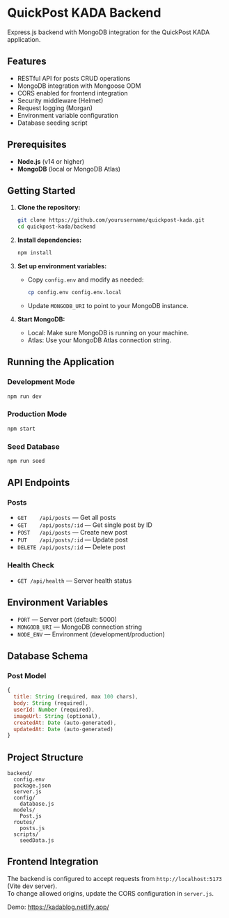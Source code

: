 # QuickPost KADA Backend

Express.js backend with MongoDB integration for the QuickPost KADA application.

## Features

- RESTful API for posts CRUD operations
- MongoDB integration with Mongoose ODM
- CORS enabled for frontend integration
- Security middleware (Helmet)
- Request logging (Morgan)
- Environment variable configuration
- Database seeding script

## Prerequisites

- **Node.js** (v14 or higher)
- **MongoDB** (local or MongoDB Atlas)

## Getting Started

1. **Clone the repository:**
   ```bash
   git clone https://github.com/yourusername/quickpost-kada.git
   cd quickpost-kada/backend
   ```

2. **Install dependencies:**
   ```bash
   npm install
   ```

3. **Set up environment variables:**
   - Copy `config.env` and modify as needed:
     ```bash
     cp config.env config.env.local
     ```
   - Update `MONGODB_URI` to point to your MongoDB instance.

4. **Start MongoDB:**
   - Local: Make sure MongoDB is running on your machine.
   - Atlas: Use your MongoDB Atlas connection string.

## Running the Application

### Development Mode

```bash
npm run dev
```

### Production Mode

```bash
npm start
```

### Seed Database

```bash
npm run seed
```

## API Endpoints

### Posts

- `GET    /api/posts`        — Get all posts
- `GET    /api/posts/:id`    — Get single post by ID
- `POST   /api/posts`        — Create new post
- `PUT    /api/posts/:id`    — Update post
- `DELETE /api/posts/:id`    — Delete post

### Health Check

- `GET /api/health` — Server health status

## Environment Variables

- `PORT`         — Server port (default: 5000)
- `MONGODB_URI`  — MongoDB connection string
- `NODE_ENV`     — Environment (development/production)

## Database Schema

### Post Model

```javascript
{
  title: String (required, max 100 chars),
  body: String (required),
  userId: Number (required),
  imageUrl: String (optional),
  createdAt: Date (auto-generated),
  updatedAt: Date (auto-generated)
}
```

## Project Structure

```
backend/
  config.env
  package.json
  server.js
  config/
    database.js
  models/
    Post.js
  routes/
    posts.js
  scripts/
    seedData.js
```

## Frontend Integration

The backend is configured to accept requests from `http://localhost:5173` (Vite dev server).  
To change allowed origins, update the CORS configuration in `server.js`.

Demo: https://kadablog.netlify.app/